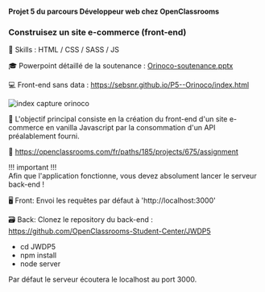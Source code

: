 #### Projet 5 du parcours Développeur web chez OpenClassrooms
### Construisez un site e-commerce (front-end)


🔨 Skills : HTML / CSS / SASS / JS

🎓 Powerpoint détaillé de la soutenance : [Orinoco-soutenance.pptx](https://github.com/SebSnr/P5--Orinoco/files/6967098/Orinoco-soutenance.pptx)

💻 Front-end sans data : https://sebsnr.github.io/P5--Orinoco/index.html

![index capture orinoco](https://user-images.githubusercontent.com/78140833/118857887-d4594900-b8d8-11eb-9272-bf2dd904247b.png)

🎯 L'objectif principal consiste en la création du front-end d'un site e-commerce en vanilla Javascript par la consommation d'un API préalablement fourni.

📝 https://openclassrooms.com/fr/paths/185/projects/675/assignment

!!! important !!!  
Afin que l'application fonctionne, vous devez absolument lancer le serveur back-end !

🖥️ Front: Envoi les requêtes par défaut à 'http://localhost:3000' 

🗃️ Back: Clonez le repository du back-end : https://github.com/OpenClassrooms-Student-Center/JWDP5
  - cd JWDP5
  - npm install
  - node server

Par défaut le serveur écoutera le localhost au port 3000.
